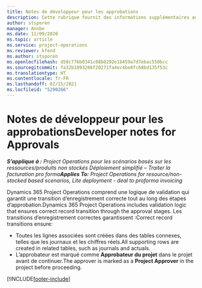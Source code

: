 ```yaml
---
title: Notes de développeur pour les approbations
description: Cette rubrique fournit des informations supplémentaires aux développeurs sur l’utilisation des approbations.
author: stsporen
manager: Annbe
ms.date: 11/09/2020
ms.topic: article
ms.service: project-operations
ms.reviewer: kfend
ms.author: stsporen
ms.openlocfilehash: d58c776b0341c08b0292e1b459a7d7ebac550bcc
ms.sourcegitcommit: fa32b1893286f20271fa4ec4be8fc68bd135f53c
ms.translationtype: HT
ms.contentlocale: fr-FR
ms.lasthandoff: 02/15/2021
ms.locfileid: "5290266"
---
```

# <a name="developer-notes-for-approvals"></a><span data-ttu-id="2b2f0-103">Notes de développeur pour les approbations</span><span class="sxs-lookup"><span data-stu-id="2b2f0-103">Developer notes for Approvals</span></span>

<span data-ttu-id="2b2f0-104">_**S’applique à :** Project Operations pour les scénarios basés sur les ressources/produits non stockés Déploiement simplifié – Traiter la facturation pro forma_</span><span class="sxs-lookup"><span data-stu-id="2b2f0-104">_**Applies To:** Project Operations for resource/non-stocked based scenarios, Lite deployment - deal to proforma invoicing_</span></span>

<span data-ttu-id="2b2f0-105">Dynamics 365 Project Operations comprend une logique de validation qui garantit une transition d’enregistrement correcte tout au long des étapes d’approbation.</span><span class="sxs-lookup"><span data-stu-id="2b2f0-105">Dynamics 365 Project Operations includes validation logic that ensures correct record transition through the approval stages.</span></span> <span data-ttu-id="2b2f0-106">Les transitions d’enregistrement correctes garantissent :</span><span class="sxs-lookup"><span data-stu-id="2b2f0-106">Correct record transitions ensure:</span></span> 

  - <span data-ttu-id="2b2f0-107">Toutes les lignes associées sont créées dans des tables connexes, telles que les journaux et les chiffres réels.</span><span class="sxs-lookup"><span data-stu-id="2b2f0-107">All supporting rows are created in related tables, such as journals and actuals.</span></span>
  - <span data-ttu-id="2b2f0-108">L’approbateur est marqué comme **Approbateur du projet** dans le projet avant de continuer.</span><span class="sxs-lookup"><span data-stu-id="2b2f0-108">The approver is marked as a **Project Approver** in the project before proceeding.</span></span>


[!INCLUDE[footer-include](../includes/footer-banner.md)]